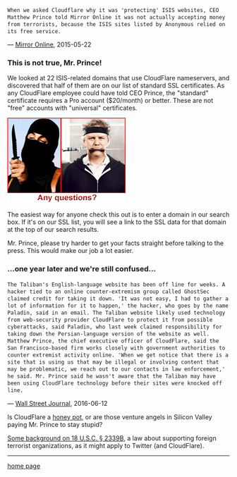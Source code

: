 ```
When we asked Cloudflare why it was 'protecting' ISIS websites, CEO Matthew Prince told Mirror Online it was not actually accepting money from terrorists, because the ISIS sites listed by Anonymous relied on its free service.
```
— [Mirror Online](https://web.archive.org/web/20210826105450/http://www.mirror.co.uk/news/technology-science/technology/anonymous-hacktivists-target-american-tech-5745104), 2015-05-22


### This is not true, Mr. Prince!

We looked at 22 ISIS-related domains that use CloudFlare nameservers, and discovered that half of them are on our list of standard SSL certificates. As any CloudFlare employee could have told CEO Prince, the "standard" certificate requires a Pro account ($20/month) or better. These are not "free" accounts with "universal" certificates.

![](img/prince5.gif)

The easiest way for anyone check this out is to enter a domain in our search box. If it's on our SSL list, you will see a link to the SSL data for that domain at the top of our search results.

Mr. Prince, please try harder to get your facts straight before talking to the press. This would make our job a lot easier.

### ...one year later and we're still confused...

```
The Taliban's English-language website has been off line for weeks. A hacker tied to an online counter-extremism group called GhostSec claimed credit for taking it down. 'It was not easy, I had to gather a lot of information for it to happen,' the hacker, who goes by the name Paladin, said in an email. The Taliban website likely used technology from web-security provider CloudFlare to protect it from possible cyberattacks, said Paladin, who last week claimed responsibility for taking down the Persian-language version of the website as well. Matthew Prince, the chief executive officer of CloudFlare, said the San Francisco-based firm works closely with government authorities to counter extremist activity online. 'When we get notice that there is a site that is using us that may be illegal or involving content that may be problematic, we reach out to our contacts in law enforcement,' he said. Mr. Prince said he wasn't aware that the Taliban may have been using CloudFlare technology before their sites were knocked off line.
```
 — [Wall Street Journal](https://web.archive.org/web/20210826105450/http://www.wsj.com/articles/afghanistans-taliban-push-into-new-media-1465776097), 2016-06-12


Is CloudFlare a [honey pot](honeypot.md), or are those venture angels
in Silicon Valley paying Mr. Prince to stay stupid?

[Some background on 18 U.S.C. § 2339B](https://web.archive.org/web/20210826105450/https://www.lawfareblog.com/tweeting-terrorists-part-ii-does-it-violate-law-twitter-let-terrorist-groups-have-accounts), a law about supporting foreign terrorist organizations, as it might apply to Twitter (and CloudFlare). 

---

[home page](README.md)